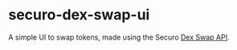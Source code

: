 # securo-dex-swap-ui

A simple UI to swap tokens, made using the Securo [Dex Swap API](https://securo.readme.io/reference/dexswap-overview).
